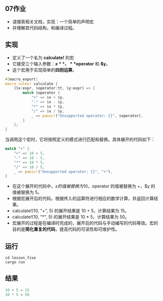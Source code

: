 ## 07作业

- 请搜索相关文档，实现：一个简单的声明宏
- 并理解其代码结构，和编译过程。

## 实现
- 定义了一个名为 **calculate!** 的宏
- 它接受三个输入参数：**$x**、**$operator** 和 **$y**。
- 这个宏用于实现简单的**四则运算**。

```rust
#[macro_export]
macro_rules! calculate {
    ($x:expr, $operator:tt, $y:expr) => {
        match $operator {
            "+" => $x + $y,
            "-" => $x - $y,
            "*" => $x * $y,
            "/" => $x / $y,
            _ => panic!("Unsupported operator: {}", $operator),
        }
    };
}
```

当调用这个宏时，它将按照定义的模式进行匹配和替换。具体展开的代码如下：
```rust
match "+" {
    "+" => 10 + 5,
    "-" => 10 - 5,
    "*" => 10 * 5,
    "/" => 10 / 5,
    _ => panic!("Unsupported operator: {}", "+"),
}
```
- 在这个展开的代码中，$x 的值被替换为 10，$operator 的值被替换为 +，$y 的值被替换为 5。 
- 根据宏展开后的代码，根据传入的运算符进行相应的数学计算，并返回计算结果。
- calculate!(10, "+", 5) 的展开结果是 10 + 5，计算结果为 15。
- calculate!(10, "*", 5) 的展开结果是 10 * 5，计算结果为 50。
- 宏展开的过程是在编译时完成的，展开后的代码与手动编写的代码等效。宏的目的是**简化重复的代码**，提高代码的可读性和可维护性。
## 运行
```shell
cd lesson_five
cargo run
```
## 结果
```rust
10 + 5 = 15
10 * 5 = 50
```

